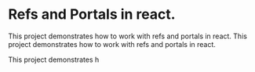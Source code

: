 # Refs and Portals in react.

This project demonstrates how to work with refs and portals in react.
This project demonstrates how to work with refs and portals in react.


This project demonstrates h